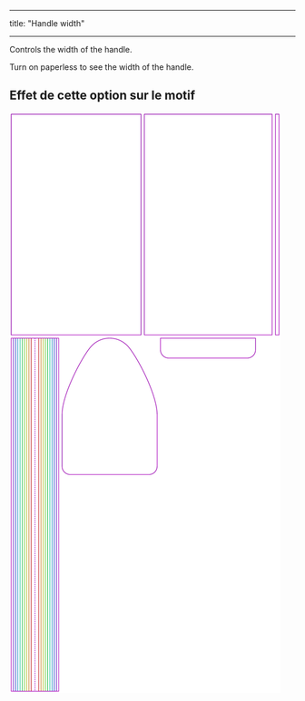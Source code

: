 - - -
title: "Handle width"
- - -

Controls the width of the handle.

<Tip>

Turn on paperless to see the width of the handle.

</Tip>

## Effet de cette option sur le motif

![This image shows the effect of this option by superimposing several variants that have a different value for this option](hortensia_handlewidth_sample.svg "Effet de cette option sur le modèle")
